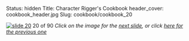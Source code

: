 Status: hidden
Title: Character Rigger's Cookbook
header_cover: cookbook_header.jpg
Slug: cookbook/cookbook_20

[![slide 20](https://dl.dropboxusercontent.com/u/2977490/presentations/cookbook/img20.jpg)](cookbook_21)
20 of 90
_Click on the image for the [next slide](cookbook_21), or click [here for the previous one](cookbook_19)_
